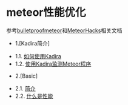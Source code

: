 # meteor性能优化




参考[bulletproofmeteor](https://bulletproofmeteor.com/basics/introduction)和[MeteorHacks](https://meteorhacks.com/)相关文档


* 1.[Kadira简介]
 - 1.1. [如何使用Kadira](docs/Getting-Started-With-Kadira.md)
 - 1.2. [使用Kadira监测Meteor程序](docs/Monitoring-Meteor-With-Kadira.md)
 * 2.[Basic]
 - 2.1. [简介](Basics-Introduction.md)
 - 2.2. [什么是性能](Basics-WhatIsPerformance.md)
 